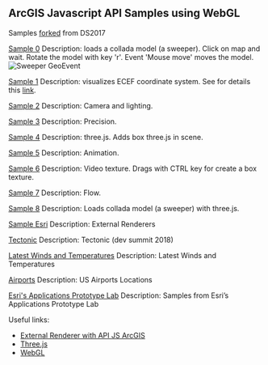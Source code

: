 
## ArcGIS Javascript API Samples using WebGL

Samples [forked](https://github.com/jkieboom/devsummit-palm-springs-2017) from DS2017

[Sample 0](https://nicogis.github.io/WebGL/)
Description: loads a collada model (a sweeper). Click on map and wait. Rotate the model with key 'r'. Event 'Mouse move' moves the model.
![Sweeper GeoEvent](Sweeper.PNG)


[Sample 1](https://nicogis.github.io/WebGL/index01.html)
Description: visualizes ECEF coordinate system. See for details this [link](https://developers.arcgis.com/javascript/latest/api-reference/esri-views-3d-externalRenderers.html).

[Sample 2](https://nicogis.github.io/WebGL/index02.html)
Description: Camera and lighting.

[Sample 3](https://nicogis.github.io/WebGL/index03.html)
Description: Precision.

[Sample 4](https://nicogis.github.io/WebGL/index04.html)
Description: three.js. Adds box three.js in scene.

[Sample 5](https://nicogis.github.io/WebGL/index05.html)
Description: Animation.

[Sample 6](https://nicogis.github.io/WebGL/index06.html)
Description: Video texture. Drags with CTRL key for create a box texture.

[Sample 7](https://nicogis.github.io/WebGL/index07.html)
Description: Flow.

[Sample 8](https://nicogis.github.io/WebGL/Sweeper.html)
Description: Loads collada model (a sweeper) with three.js.

[Sample Esri](https://maps.esri.com/jg/threejs/external-renderer-sample/index.html)
Description: External Renderers

[Tectonic](https://jkieboom.github.io/devsummit-palm-springs-2018/demos/tectonic/)
Description: Tectonic (dev summit 2018)

[Latest Winds and Temperatures](https://maps.esri.com/jg/CurrentWind/index.html)
Description: Latest Winds and Temperatures

[Airports](https://maps.esri.com/jg/Airports/index.html)
Description: US Airports Locations

[Esri's Applications Prototype Lab](https://maps.esri.com/portal/WebApps/index.html)
Description: Samples from Esri’s Applications Prototype Lab

Useful links:
- [External Renderer with API JS ArcGIS](https://developers.arcgis.com/javascript/latest/api-reference/esri-views-3d-externalRenderers.html)
- [Three.js](https://threejs.org/)
- [WebGL](https://webglfundamentals.org)

